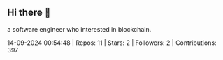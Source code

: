 ## Hi there 👋
a software engineer who interested in blockchain.
<!--START_SECTION:github_stats-->
14-09-2024 00:54:48 | Repos: 11 | Stars: 2 | Followers: 2 | Contributions: 397
<!--END_SECTION:github_stats-->
